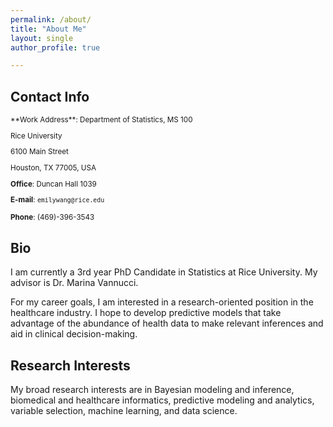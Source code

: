 ```yaml
---
permalink: /about/
title: "About Me"
layout: single
author_profile: true

---
```


## Contact Info
<small>
**Work Address**:
Department of Statistics, MS 100

Rice University

6100 Main Street

Houston, TX 77005, USA


**Office**: Duncan Hall 1039

**E-mail**: `emilywang@rice.edu`

**Phone**: (469)-396-3543
</small>

## Bio
I am currently a 3rd year PhD Candidate in Statistics at Rice University. My advisor is Dr. Marina Vannucci. 

For my career goals, I am interested in a research-oriented position in the healthcare industry. I hope to develop predictive models that take advantage of the abundance of health data to make relevant inferences and aid in clinical decision-making. 

## Research Interests
My broad research interests are in Bayesian modeling and inference, biomedical and healthcare informatics, predictive modeling and analytics, variable selection, machine learning, and data science. 
